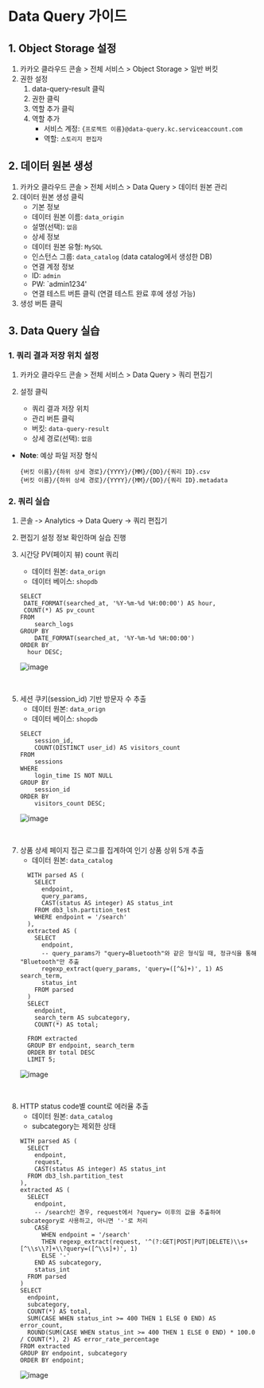# Data Query 가이드

## 1. Object Storage 설정
1. 카카오 클라우드 콘솔 > 전체 서비스 > Object Storage > 일반 버킷
2. 권한 설정
   1. data-query-result 클릭
   2. 권한 클릭
   3. 역할 추가 클릭
   4. 역할 추가
      - 서비스 계정: `{프로젝트 이름}@data-query.kc.serviceaccount.com`
      - 역할: `스토리지 편집자`


## 2. 데이터 원본 생성
1. 카카오 클라우드 콘솔 > 전체 서비스 > Data Query > 데이터 원본 관리
2. 데이터 원본 생성 클릭
   - 기본 정보
	- 데이터 원본 이름: `data_origin`
	- 설명(선택): `없음`
   - 상세 정보
	- 데이터 원본 유형: `MySQL`
	- 인스턴스 그룹: `data_catalog` (data catalog에서 생성한 DB)
   - 연결 계정 정보
	- ID: `admin`
	- PW: `admin1234'
	- 연결 테스트 버튼 클릭 (연결 테스트 완료 후에 생성 가능)
3. 생성 버튼 클릭


## 3. Data Query 실습
### 1. 쿼리 결과 저장 위치 설정
1. 카카오 클라우드 콘솔 > 전체 서비스 > Data Query > 쿼리 편집기
2. 설정 클릭
   
   - 쿼리 결과 저장 위치
   - 관리 버튼 클릭
	- 버킷: `data-query-result`
 	- 상세 경로(선택): `없음`

- **Note**: 예상 파일 저장 형식
  
  ```
  {버킷 이름}/{하위 상세 경로}/{YYYY}/{MM}/{DD}/{쿼리 ID}.csv
  {버킷 이름}/{하위 상세 경로}/{YYYY}/{MM}/{DD}/{쿼리 ID}.metadata
  ```

### 2. 쿼리 실습
1. 콘솔 -> Analytics -> Data Query -> 쿼리 편집기
2. 편집기 설정 정보 확인하며 실습 진행
  
3. 시간당 PV(페이지 뷰) count 쿼리
   - 데이터 원본: `data_orign`
   - 데이터 베이스: `shopdb`
   ```
   SELECT
    DATE_FORMAT(searched_at, '%Y-%m-%d %H:00:00') AS hour,
    COUNT(*) AS pv_count
   FROM
       search_logs
   GROUP BY
       DATE_FORMAT(searched_at, '%Y-%m-%d %H:00:00')
   ORDER BY
     hour DESC;
   ```
   ![image](https://github.com/user-attachments/assets/7cfcdc3b-dc3f-47b9-a400-9c7212846f96)
</br>


5. 세션 쿠키(session_id) 기반 방문자 수 추출
   - 데이터 원본: `data_orign`
   - 데이터 베이스: `shopdb`
    ```
    SELECT
        session_id,
        COUNT(DISTINCT user_id) AS visitors_count
    FROM
        sessions
    WHERE
        login_time IS NOT NULL
    GROUP BY
        session_id
    ORDER BY
        visitors_count DESC;
    ```
    ![image](https://github.com/user-attachments/assets/417766ba-bca4-4214-b31a-e1210b9caead)
</br>

7. 상품 상세 페이지 접근 로그를 집계하여 인기 상품 상위 5개 추출
   - 데이터 원본: `data_catalog`
   ```
	 WITH parsed AS (
	   SELECT 
	     endpoint,
	     query_params,
	     CAST(status AS integer) AS status_int
	   FROM db3_lsh.partition_test
	   WHERE endpoint = '/search'
	 ),
	 extracted AS (
	   SELECT 
	     endpoint,
	     -- query_params가 "query=Bluetooth"와 같은 형식일 때, 정규식을 통해 "Bluetooth"만 추출
	     regexp_extract(query_params, 'query=([^&]+)', 1) AS search_term,
	     status_int
	   FROM parsed
	 )
	 SELECT 
	   endpoint,
	   search_term AS subcategory,
	   COUNT(*) AS total;
	
	 FROM extracted
	 GROUP BY endpoint, search_term
	 ORDER BY total DESC
	 LIMIT 5;
    ```
   ![image](https://github.com/user-attachments/assets/e3024c3d-bc9f-47a9-8437-9a168c7cc34b)
</br>


8. HTTP status code별 count로 에러율 추출
   - 데이터 원본: `data_catalog`
   - subcategory는 제외한 상태
    ```
	WITH parsed AS (
	  SELECT 
	    endpoint,
	    request,
	    CAST(status AS integer) AS status_int
	  FROM db3_lsh.partition_test
	),
	extracted AS (
	  SELECT 
	    endpoint,
	    -- /search인 경우, request에서 ?query= 이후의 값을 추출하여 subcategory로 사용하고, 아니면 '-'로 처리
	    CASE 
	      WHEN endpoint = '/search'
	      THEN regexp_extract(request, '^(?:GET|POST|PUT|DELETE)\\s+[^\\s\\?]+\\?query=([^\\s]+)', 1)
	      ELSE '-' 
	    END AS subcategory,
	    status_int
	  FROM parsed
	)
	SELECT 
	  endpoint,
	  subcategory,
	  COUNT(*) AS total,
	  SUM(CASE WHEN status_int >= 400 THEN 1 ELSE 0 END) AS error_count,
	  ROUND(SUM(CASE WHEN status_int >= 400 THEN 1 ELSE 0 END) * 100.0 / COUNT(*), 2) AS error_rate_percentage
	FROM extracted
	GROUP BY endpoint, subcategory
	ORDER BY endpoint;

    ```
    ![image](https://github.com/user-attachments/assets/c4594cd2-9572-44db-8634-c1e174d4a2d6)
